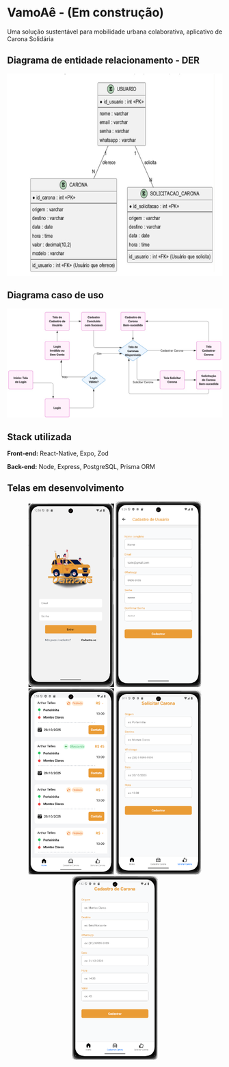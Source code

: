 
# VamoAê - (Em construção)

Uma solução sustentável para mobilidade urbana colaborativa, aplicativo de Carona Solidária


## Diagrama de entidade relacionamento - DER

![App Screenshot](https://github.com/ticotelles/VamoAe-App_Carona_Solidaria/blob/main/assets/images/DER.png?raw=true)

## Diagrama caso de uso

![App Screenshot](https://github.com/ticotelles/VamoAe-App_Carona_Solidaria/blob/main/assets/images/diagrama%20caso%20de%20uso.jpg?raw=true)

## Stack utilizada

**Front-end:** React-Native, Expo, Zod

**Back-end:** Node, Express, PostgreSQL, Prisma ORM


## Telas em desenvolvimento

<p align="center">
 
  <img src="./assets/images/login.png" width="200">
   <img src="./assets/images/registerUser.png" width="200">
  <img src="./assets/images/home.png" width="200">
  <img src="./assets/images/solicitar carona.png" width="200">
   <img src="./assets/images/cadastro-carona.png" width="200">
 
</p>

